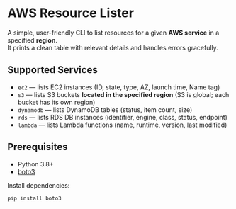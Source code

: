 # AWS Resource Lister

A simple, user-friendly CLI to list resources for a given **AWS service** in a specified **region**.  
It prints a clean table with relevant details and handles errors gracefully.

## Supported Services
- `ec2` — lists EC2 instances (ID, state, type, AZ, launch time, Name tag)
- `s3` — lists S3 buckets **located in the specified region** (S3 is global; each bucket has its own region)
- `dynamodb` — lists DynamoDB tables (status, item count, size)
- `rds` — lists RDS DB instances (identifier, engine, class, status, endpoint)
- `lambda` — lists Lambda functions (name, runtime, version, last modified)

## Prerequisites

- Python 3.8+
- [boto3](https://pypi.org/project/boto3/)

Install dependencies:
```bash
pip install boto3